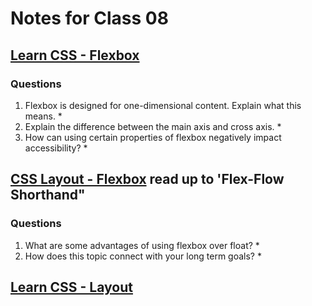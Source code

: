# Notes for Class 08

## [Learn CSS - Flexbox](https://web.dev/learn/css/flexbox/)

### Questions

1. Flexbox is designed for one-dimensional content. Explain what this means.
    * 
2. Explain the difference between the main axis and cross axis.
    * 
3. How can using certain properties of flexbox negatively impact accessibility?
    * 

## [CSS Layout - Flexbox](https://developer.mozilla.org/en-US/docs/Learn/CSS/CSS_layout/Flexbox) read up to 'Flex-Flow Shorthand"

### Questions

1. What are some advantages of using flexbox over float?
    * 
2. How does this topic connect with your long term goals?
    * 

## [Learn CSS - Layout](https://web.dev/learn/css/layout/)
